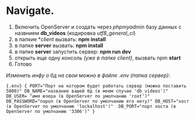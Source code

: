 # Navigate.
1. Включить OpenServer и создать через _phpmyadmin_ базу данных с назвнием **db_videos** (кодировка *utf8_general_ci*)
3. в папкие **client* вызвать: **npm install**
4. в папке **server** вызвать: **npm install**
5. в папке **server** запустить сервер: **npm run dev**
6. открыть еще одну консоль _(уже в папке client)_, вызвать npm **start**
7. Готово



_*Изменить инфу о бд на свои можно в файле .env (папка сервер)*_:

  `{.env} {
  PORT="Порт на котором будет работать сервер (можно поставить 5000)"
  DB_NAME="название вашей бд (в моем случае 'db_videos')"
  DB_USER= "имя юзера (в OpenServer по умолчанию 'root')"
  DB_PASSWORD="парол (в OpenServer по умолчанию его нету)"
  DB_HOST="хост (в OpenServer по умолчанию 'lockalhost')" 
  DB_PORT="порт хоста (в OpenServer по умолчанию '3306')" }`
